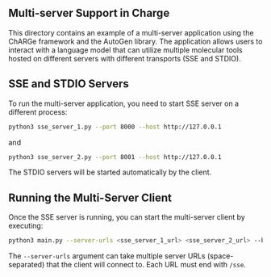 ## Multi-server Support in Charge

This directory contains an example of a multi-server application using the ChARGe framework and the AutoGen library. The application allows users to interact with a language model that can utilize multiple molecular tools hosted on different servers with different transports (SSE and STDIO).

## SSE and STDIO Servers
To run the multi-server application, you need to start SSE server on a different process:
```bash
python3 sse_server_1.py --port 8000 --host http://127.0.0.1
```
and 
```bash
python3 sse_server_2.py --port 8001 --host http://127.0.0.1
```

The STDIO servers will be started automatically by the client.

## Running the Multi-Server Client
Once the SSE server is running, you can start the multi-server client by executing:
```bash
python3 main.py --server-urls <sse_server_1_url> <sse_server_2_url> --backend <backend> --model <model_name>
```

The `--server-urls` argument can take multiple server URLs (space-separated) that the client will connect to. Each URL must end with `/sse`.


